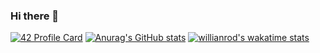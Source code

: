 ### Hi there 👋

<!--
**younes-ismaili/younes-ismaili** is a ✨ _special_ ✨ repository because its `README.md` (this file) appears on your GitHub profile.

Here are some ideas to get you started:

- 🔭 I’m currently working on ...
- 🌱 I’m currently learning ...
- 👯 I’m looking to collaborate on ...
- 🤔 I’m looking for help with ...
- 💬 Ask me about ...
- 📫 How to reach me: ...
- 😄 Pronouns: ...
- ⚡ Fun fact: ...
-->

[![42 Profile Card](https://1337-readme.vercel.app/api/profile?cursus=42cursus&dark=true&login=yismaili)](https://github.com/mohouyizme/1337-readme)
[![Anurag's GitHub stats](https://github-readme-stats.vercel.app/api?username=younes-ismaili)](https://github.com/anuraghazra/github-readme-stats)
[![willianrod's wakatime stats](https://github-readme-stats.vercel.app/api/wakatime?username=younes-ismaili)](https://github.com/younes-ismaili)



